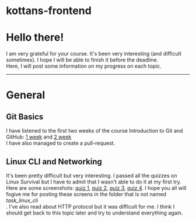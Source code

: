 # kottans-frontend

# Hello there! #

I am very grateful for your course. It's been very interesting (and difficult sometimes). I hope I will be able to finish it before the deadline. </br>
Here, I will post some information on my progress on each topic.

---

# General #

## Git Basics ##

I have listened to the first two weeks of the course Introduction to Git and GitHub: [1 week](general/git-basics/week-1.png) and [2 week](general/git-basics/week-2.png) </br>
I have also managed to create a pull-request.

## Linux CLI and Networking ##

It's been pretty difficult but very interesting. I passed all the quizzes on Linux Survival but I have to admit that I wasn't able to do it at my first try. Here are some screenshots: [quiz 1](general/linux-cli-and-networking/quiz-1.jpg), [quiz 2](general/linux-cli-and-networking/quiz-2.jpg), [quiz 3](general/linux-cli-and-networking/quiz-3.jpg), [quiz 4](general/linux-cli-and-networking/quiz-4.jpg). I hope you all will fogive me for posting these screens in the folder that is not named *task_linux_cli*</br>.
I've also read about HTTP protocol but it was difficult for me. I think I should get back to this topic later and try to understand everything again.









